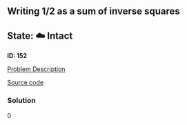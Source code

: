 ## Writing 1/2 as a sum of inverse squares

## State: :cloud: **Intact**

**ID: 152**

[Problem Description](https://projecteuler.net/problem=152)

[Source code](main.cpp)

### Solution
0